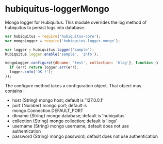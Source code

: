 # hubiquitus-loggerMongo

Mongo logger for Hubiquitus. This module overrides the log method of hubiquitus to persist logs into database.

```js
var hubiquitus = require('hubiquitus-core');
var mongoLogger = require('hubiquitus-logger-mongo');

var logger = hubiquitus.logger('sample');
hubiquitus.logger.enable('sample', 'info');

mongoLogger.configure({dbname: 'test', collection: 'hlog'}, function (err) {
  if (err) return logger.err(err);
  logger.info('OK !');
});
```

The configure method takes a configuration object. That object may contains :

  - host {String} mongo host; default is '127.0.0.1'
  - port {Number} mongo port; default is mongo.Connection.DEFAULT_PORT
  - dbname {String} mongo database; default is 'hubiquitus'
  - collection {String} mongo collection; default is 'logs'
  - username {String} mongo username; default does not use authentication
  - password {String} mongo password; default does not use authentication
